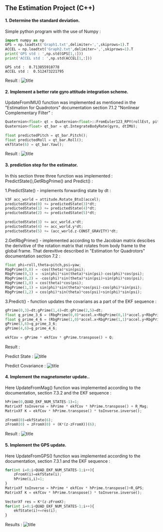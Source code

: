 
## The Estimation Project (C++)

#### 1. Determine the standard deviation.

Simple python program with the use of Numpy : 


```python
import numpy as np
GPS = np.loadtxt('Graph1.txt',delimiter=',',skiprows=1).T
ACCEL = np.loadtxt('Graph2.txt',delimiter=',',skiprows=1).T
print('GPS std : ',np.std(GPS[1,:]))
print('ACCEL std : ',np.std(ACCEL[1,:]))
```

    GPS std :  0.713855910778
    ACCEL std :  0.512473221795


Result :
![title](img/sensor_noise.png)

#### 2. Implement a better rate gyro attitude integration scheme.

UpdateFromIMU() function was implemented as mentioned in the "Estimation for Quadrotors" documentation section 7.1.2 "Nonlinear Complementary Filter" :


```python
Quaternion<float> qt = Quaternion<float>::FromEuler123_RPY(rollEst, pitchEst, ekfState(6));
Quaternion<float> qt_bar = qt.IntegrateBodyRate(gyro, dtIMU);
    
float predictedPitch = qt_bar.Pitch();
float predictedRoll = qt_bar.Roll();
ekfState(6) = qt_bar.Yaw();
```

Result : 
![title](img/imu_update.png)

 #### 3. prediction step for the estimator.

In this section three three function was implemented : PredictState(),GetRbgPrime() and Predict() : 

1.PredictState() - implements forwarding state by dt :


```python
V3F acc_world = attitude.Rotate_BtoI(accel);
predictedState(0) += predictedState(3)*dt;
predictedState(1) += predictedState(4)*dt;
predictedState(2) += predictedState(5)*dt;
   
predictedState(3) += acc_world.x*dt;
predictedState(4) += acc_world.y*dt;
predictedState(5) += (acc_world.z-CONST_GRAVITY)*dt;
```

2.GetRbgPrime() - implemented according to the Jacobian matrix descibes the derivitive of the rotation matrix that rotates from body frame to the global frame. That derevitive described in "Estimation for Quadrotors" documentation section 7.2 :


```python
float phi=roll,theta=pitch,psi=yaw;
RbgPrime(0,0) = -cos(theta)*sin(psi);
RbgPrime(0,1) = -sin(phi)*sin(theta)*sin(psi)-cos(phi)*cos(psi);
RbgPrime(0,2) = -cos(phi)*sin(theta)*sin(psi)+sin(phi)*cos(psi);
RbgPrime(1,0) = cos(theta)*cos(psi);
RbgPrime(1,1) = sin(phi)*sin(theta)*cos(psi)-cos(phi)*sin(psi);
RbgPrime(1,2) = cos(phi)*sin(theta)*cos(psi)+sin(phi)*sin(psi);
```

3.Predict() - function updates the covarians as a part of the EKF sequence : 


```python
gPrime(0,3)=dt;gPrime(1,4)=dt;gPrime(2,5)=dt;
float g_prime_3_6 = (RbgPrime(0,0)*accel.x+RbgPrime(0,1)*accel.y+RbgPrime(0,2)*accel.z)*dt;
float g_prime_4_6 = (RbgPrime(1,0)*accel.x+RbgPrime(1,1)*accel.y+RbgPrime(1,2)*accel.z)*dt;
gPrime(3,6)=g_prime_3_6;
gPrime(4,6)=g_prime_4_6;
    
ekfCov = gPrime * ekfCov * gPrime.transpose() + Q;
```

Result : 

Predict State :
![title](img/predict_state.png)

Predict Covariance : 
![title](img/predict_covarians.png)

#### 4. Implement the magnetometer update..

Here UpdateFromMag() function was implemented according to the documentation, section 7.3.2 and the EKF sequence :


```python
hPrime(0,QUAD_EKF_NUM_STATES-1)=1;
MatrixXf toInverse = hPrime * ekfCov * hPrime.transpose() + R_Mag;
MatrixXf K = ekfCov * hPrime.transpose() * toInverse.inverse();
    
zFromX(0)=ekfState(6);
zFromX(0) = zFromX(0) + (K*(z-zFromX))(6);
```

Result :
![title](img/mag_update.png)

#### 5. Implement the GPS update.

Here UpdateFromGPS() function was implemented according to the documentation, section 7.3.1 and the EKF sequence :


```python
for(int i=0;i<QUAD_EKF_NUM_STATES-1;i++){
    zFromX(i)=ekfState(i);
    hPrime(i,i)=1;
}
MatrixXf toInverse = hPrime * ekfCov * hPrime.transpose()+R_GPS;
MatrixXf K = ekfCov * hPrime.transpose() * toInverse.inverse();
    
VectorXf res = K*(z-zFromX);
for(int i=0;i<QUAD_EKF_NUM_STATES-1;i++){
    ekfState(i)+=res(i);
}
```

Results :
![title](img/gps_update.png)
